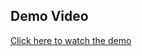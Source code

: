 ## **Demo Video**
[Click here to watch the demo](https://asu.zoom.us/rec/share/q8VpOxyqXYZVdcDObjxT8fHuqBVcMM-xklr3QNsChYb2CkDltKWbAL9hTAHql2me.TV6XlM85LvYPa1qB?startTime=1740167530000)

